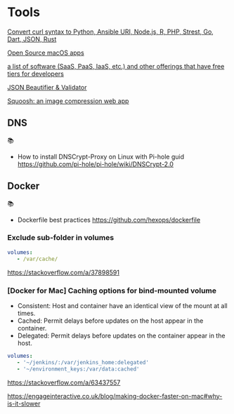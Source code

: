 # Tools

[Convert curl syntax to Python, Ansible URI, Node.js, R, PHP, Strest, Go, Dart, JSON, Rust](https://curl.trillworks.com/)

[Open Source macOS apps](https://internetprivacyguy.com/list-of-open-source-macos-apps/)

[a list of software (SaaS, PaaS, IaaS, etc.) and other offerings that have free tiers for developers](https://free-for.dev/)

[JSON Beautifier & Validator](https://duckduckgo.com/?q=json+formatter)

[Squoosh: an image compression web app](https://squoosh.app/)

## DNS

📚
* How to install DNSCrypt-Proxy on Linux with Pi-hole guid https://github.com/pi-hole/pi-hole/wiki/DNSCrypt-2.0

## Docker

📚
* Dockerfile best practices https://github.com/hexops/dockerfile

### Exclude sub-folder in volumes
```yml
volumes:
   - /var/cache/
```
https://stackoverflow.com/a/37898591

### [Docker for Mac] Caching options for bind-mounted volume
* Consistent: Host and container have an identical view of the mount at all times.
* Cached: Permit delays before updates on the host appear in the container.
* Delegated: Permit delays before updates on the container appear in the host.
```yml
volumes:
   - '~/jenkins/:/var/jenkins_home:delegated'
   - '~/environment_keys:/var/data:cached'
```
https://stackoverflow.com/a/63437557

https://engageinteractive.co.uk/blog/making-docker-faster-on-mac#why-is-it-slower

